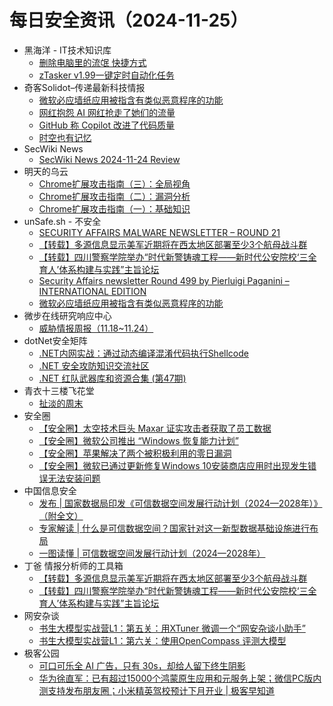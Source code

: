 # 每日安全资讯（2024-11-25）

- 黑海洋 - IT技术知识库
  - [删除电脑里的流氓 快捷方式](https://www.upx8.com/4451)
  - [zTasker v1.99一键定时自动化任务](https://www.upx8.com/4450)
- 奇客Solidot–传递最新科技情报
  - [微软必应墙纸应用被指含有类似恶意程序的功能](https://www.solidot.org/story?sid=79865)
  - [网红抱怨 AI 网红抢走了她们的流量](https://www.solidot.org/story?sid=79864)
  - [GitHub 称 Copilot 改进了代码质量](https://www.solidot.org/story?sid=79863)
  - [时空也有记忆](https://www.solidot.org/story?sid=79862)
- SecWiki News
  - [SecWiki News 2024-11-24 Review](http://www.sec-wiki.com/?2024-11-24)
- 明天的乌云
  - [Chrome扩展攻击指南（三）：全局视角](https://blog.xlab.app/p/4db211d3/)
  - [Chrome扩展攻击指南（二）：漏洞分析](https://blog.xlab.app/p/4db211d2/)
  - [Chrome扩展攻击指南（一）：基础知识](https://blog.xlab.app/p/4db211d1/)
- unSafe.sh - 不安全
  - [SECURITY AFFAIRS MALWARE NEWSLETTER – ROUND 21](https://buaq.net/go-274625.html)
  - [【转载】多源信息显示美军近期将在西太地区部署至少3个航母战斗群](https://buaq.net/go-274644.html)
  - [【转载】四川警察学院举办“时代新警铸魂工程——新时代公安院校‘三全育人’体系构建与实践”主旨论坛](https://buaq.net/go-274645.html)
  - [Security Affairs newsletter Round 499 by Pierluigi Paganini – INTERNATIONAL EDITION](https://buaq.net/go-274626.html)
  - [微软必应墙纸应用被指含有类似恶意程序的功能](https://buaq.net/go-274634.html)
- 微步在线研究响应中心
  - [威胁情报周报（11.18~11.24）](https://mp.weixin.qq.com/s?__biz=Mzg5MTc3ODY4Mw==&mid=2247507470&idx=1&sn=ddafdebee56d8b81c98bcd5ac61d9255&chksm=cfcabd1af8bd340c2bbcc5c47e0e376b4c4ca078af2ba4ce3159a37c0033e1bd65e5fffa63d5&scene=58&subscene=0#rd)
- dotNet安全矩阵
  - [.NET内网实战：通过动态编译混淆代码执行Shellcode](https://mp.weixin.qq.com/s?__biz=MzUyOTc3NTQ5MA==&mid=2247496868&idx=1&sn=086918413912fb2d458b885b4ef7b36a&chksm=fa595a49cd2ed35f7c824e981f1b937ed1fc725ada05083e40abca7c120bf1f087a2949104b1&scene=58&subscene=0#rd)
  - [.NET 安全攻防知识交流社区](https://mp.weixin.qq.com/s?__biz=MzUyOTc3NTQ5MA==&mid=2247496868&idx=2&sn=42dc550956b5caa0ba5ed011bdbf9762&chksm=fa595a49cd2ed35fc50da03a7af3ea8211aa459876d44632f4f51a62e48e4dbe771d8d8a0745&scene=58&subscene=0#rd)
  - [.NET 红队武器库和资源合集 (第47期)](https://mp.weixin.qq.com/s?__biz=MzUyOTc3NTQ5MA==&mid=2247496868&idx=3&sn=a484c98fc0b681444981b4a5aace91bd&chksm=fa595a49cd2ed35f8655dd86c6e1e6b2ddd64ea0a225d572577107b33cef81e5e828f828eb63&scene=58&subscene=0#rd)
- 青衣十三楼飞花堂
  - [扯淡的周末](https://mp.weixin.qq.com/s?__biz=MzUzMjQyMDE3Ng==&mid=2247487738&idx=1&sn=3b254a59f6f8262ce50d02af9e274d72&chksm=fab2d3c5cdc55ad3e66f99c4adb5d508a4f3042049cc527733b505bc5f7666c2b44e96f63567&scene=58&subscene=0#rd)
- 安全圈
  - [【安全圈】太空技术巨头 Maxar 证实攻击者获取了员工数据](https://mp.weixin.qq.com/s?__biz=MzIzMzE4NDU1OQ==&mid=2652066203&idx=1&sn=81e535202f431485c12dac88cf705ffe&chksm=f36e7ddbc419f4cdfa6b93222991880723ead5b1224f5aea3c430d89ee2ad3f9ea5556553fc9&scene=58&subscene=0#rd)
  - [【安全圈】微软公司推出 “Windows 恢复能力计划”](https://mp.weixin.qq.com/s?__biz=MzIzMzE4NDU1OQ==&mid=2652066203&idx=2&sn=6d88527a3838dd59d8bbccb332540518&chksm=f36e7ddbc419f4cd51a855d822237f84592f66ad951174261234f7641e5c6bb1e6cd2cfcacca&scene=58&subscene=0#rd)
  - [【安全圈】苹果解决了两个被积极利用的零日漏洞](https://mp.weixin.qq.com/s?__biz=MzIzMzE4NDU1OQ==&mid=2652066203&idx=3&sn=98b7c0046c725ff8299a89a706c8ee43&chksm=f36e7ddbc419f4cdfd1a5b1325eeaa6a76fad3e86c3a04d39a3c93255a412bb3e8ee77745d9d&scene=58&subscene=0#rd)
  - [【安全圈】微软已通过更新修复Windows 10安装商店应用时出现发生错误无法安装问题](https://mp.weixin.qq.com/s?__biz=MzIzMzE4NDU1OQ==&mid=2652066203&idx=4&sn=fa5c5885a0aa428e589410762dd813ac&chksm=f36e7ddbc419f4cdd12380c085a00117007aeacb6e8ac0816c71f80f4a0aa82a15a7f149aff5&scene=58&subscene=0#rd)
- 中国信息安全
  - [发布 | 国家数据局印发《可信数据空间发展行动计划（2024—2028年）》（附全文）](https://mp.weixin.qq.com/s?__biz=MzA5MzE5MDAzOA==&mid=2664230422&idx=1&sn=634c2611426ae286589eba3b921b55e5&chksm=8b59ecefbc2e65f964151202b88b3160dc95190fac785162e9cc60da5ee8f35e0c5b54aca4a9&scene=58&subscene=0#rd)
  - [专家解读 | 什么是可信数据空间？国家针对这一新型数据基础设施进行布局](https://mp.weixin.qq.com/s?__biz=MzA5MzE5MDAzOA==&mid=2664230422&idx=2&sn=a6ed7b72c01b629793f541e87720680f&chksm=8b59ecefbc2e65f9989cf4759bc1d624b7deb35227527a47a5d933ce2bba8186f41cb713e282&scene=58&subscene=0#rd)
  - [一图读懂 | 可信数据空间发展行动计划（2024—2028年）](https://mp.weixin.qq.com/s?__biz=MzA5MzE5MDAzOA==&mid=2664230422&idx=3&sn=27cb6908136a6fabcf10c20f5ad73900&chksm=8b59ecefbc2e65f9cc28860ecebf39e40a93b9a89f727e46223f9f8f44c28997facb29da80a1&scene=58&subscene=0#rd)
- 丁爸 情报分析师的工具箱
  - [【转载】多源信息显示美军近期将在西太地区部署至少3个航母战斗群](https://mp.weixin.qq.com/s?__biz=MzI2MTE0NTE3Mw==&mid=2651147985&idx=1&sn=69939985ad003ee47cf1c6e423ac50a7&chksm=f1af39ebc6d8b0fd3a87d232d5cbef1c9d4bb8bb44cdc65aba2b424acf287fedfd8c8444338e&scene=58&subscene=0#rd)
  - [【转载】四川警察学院举办“时代新警铸魂工程——新时代公安院校‘三全育人’体系构建与实践”主旨论坛](https://mp.weixin.qq.com/s?__biz=MzI2MTE0NTE3Mw==&mid=2651147985&idx=2&sn=250c14fc6248eb5fe5f855ffc5f425cd&chksm=f1af39ebc6d8b0fda9dbd2f575d5ffb8e80740f7e52040712dfea23bb7a0a8b9a710cac5aab4&scene=58&subscene=0#rd)
- 网安杂谈
  - [书生大模型实战营L1：第五关：用XTuner 微调一个“网安杂谈小助手”](https://mp.weixin.qq.com/s?__biz=MzAwMTMzMDUwNg==&mid=2650889396&idx=1&sn=9e3248a93a422f97b8a52a184fdc43d7&chksm=812ea091b659298796269631d995eb98611d3d486e02068669d373362b2f56b790cee16f489b&scene=58&subscene=0#rd)
  - [书生大模型实战营L1：第六关：使用OpenCompass 评测大模型](https://mp.weixin.qq.com/s?__biz=MzAwMTMzMDUwNg==&mid=2650889396&idx=2&sn=7447e227cc79726dcce6e5eeb6cf5913&chksm=812ea091b6592987083ef41258e2743fa89da88bc8497a1578178e1b9a9e1a04c04b4273391b&scene=58&subscene=0#rd)
- 极客公园
  - [可口可乐全 AI 广告，只有 30s，却给人留下终生阴影](https://mp.weixin.qq.com/s?__biz=MTMwNDMwODQ0MQ==&mid=2653065783&idx=1&sn=fa973302cb2eb04d81845ebf80e172e0&chksm=7e57ef814920669773daf754949061ca0a2f5ba66b23f3d5ddbeaf592574d2a347951b380575&scene=58&subscene=0#rd)
  - [华为徐直军：已有超过15000个鸿蒙原生应用和元服务上架；微信PC版内测支持发布朋友圈；小米精英驾校预计下月开业 | 极客早知道](https://mp.weixin.qq.com/s?__biz=MTMwNDMwODQ0MQ==&mid=2653065800&idx=1&sn=8ee6e8036980068842d320d34d2f9ac0&chksm=7e57effe492066e8821be34ad2bf62ca8cb4e385f731fde38964f8cb2ba2bc80cd6cc617c6c4&scene=58&subscene=0#rd)
